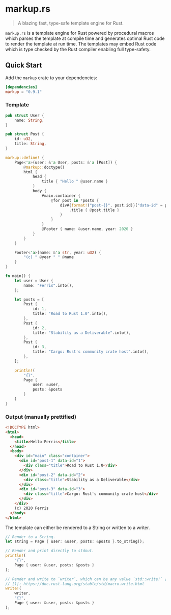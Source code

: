 # markup.rs

> A blazing fast, type-safe template engine for Rust.

`markup.rs` is a template engine for Rust powered by procedural macros which
parses the template at compile time and generates optimal Rust code to render
the template at run time. The templates may embed Rust code which is type
checked by the Rust compiler enabling full type-safety.

## Quick Start

Add the `markup` crate to your dependencies:

```toml
[dependencies]
markup = "0.9.1"
```

### Template

```rust
pub struct User {
    name: String,
}

pub struct Post {
    id: u32,
    title: String,
}

markup::define! {
    Page<'a>(user: &'a User, posts: &'a [Post]) {
        @markup::doctype()
        html {
            head {
                title { "Hello " @user.name }
            }
            body {
                #main.container {
                    @for post in *posts {
                        div#{format!("post-{}", post.id)}["data-id" = post.id] {
                            .title { @post.title }
                        }
                    }
                }
                @Footer { name: &user.name, year: 2020 }
            }
        }
    }

    Footer<'a>(name: &'a str, year: u32) {
        "(c) " @year " " @name
    }
}

fn main() {
    let user = User {
        name: "Ferris".into(),
    };

    let posts = [
        Post {
            id: 1,
            title: "Road to Rust 1.0".into(),
        },
        Post {
            id: 2,
            title: "Stability as a Deliverable".into(),
        },
        Post {
            id: 3,
            title: "Cargo: Rust's community crate host".into(),
        },
    ];

    println!(
        "{}",
        Page {
            user: &user,
            posts: &posts
        }
    )
}

```

### Output (manually prettified)

```html
<!DOCTYPE html>
<html>
  <head>
    <title>Hello Ferris</title>
  </head>
  <body>
    <div id="main" class="container">
      <div id="post-1" data-id="1">
        <div class="title">Road to Rust 1.0</div>
      </div>
      <div id="post-2" data-id="2">
        <div class="title">Stability as a Deliverable</div>
      </div>
      <div id="post-3" data-id="3">
        <div class="title">Cargo: Rust's community crate host</div>
      </div>
    </div>
    (c) 2020 Ferris
  </body>
</html>
```

The template can either be rendered to a String or written to a writer.

```rust
// Render to a String.
let string = Page { user: &user, posts: &posts }.to_string();

// Render and print directly to stdout.
println!(
    "{}",
    Page { user: &user, posts: &posts }
);

// Render and write to `writer`, which can be any value `std::write!` [1] supports.
// [1]: https://doc.rust-lang.org/stable/std/macro.write.html
write!(
    writer,
    "{}",
    Page { user: &user, posts: &posts }
);
```

